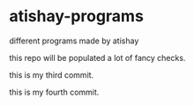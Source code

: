 # atishay-programs
different programs made by atishay

this repo will be populated a lot of fancy checks.

this is my third commit.

this is my fourth commit.